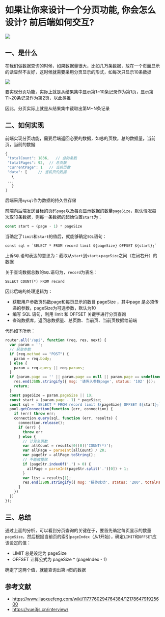 # 如果让你来设计一个分页功能, 你会怎么设计? 前后端如何交互?

 ![](https://static.vue-js.com/54b0a390-cf14-11eb-85f6-6fac77c0c9b3.png)



## 一、是什么

在我们做数据查询的时候，如果数据量很大，比如几万条数据，放在一个页面显示的话显然不友好，这时候就需要采用分页显示的形式，如每次只显示10条数据

![](https://static.vue-js.com/6070e8c0-cf14-11eb-85f6-6fac77c0c9b3.png)

要实现分页功能，实际上就是从结果集中显示第1~10条记录作为第1页，显示第11~20条记录作为第2页，以此类推

因此，分页实际上就是从结果集中截取出第M~N条记录


## 二、如何实现

前端实现分页功能，需要后端返回必要的数据，如总的页数，总的数据量，当前页，当前的数据

```js
{
 "totalCount": 1836,   // 总的条数
 "totalPages": 92,  // 总页数
 "currentPage": 1   // 当前页数
 "data": [     // 当前页的数据
   {
 ...
   }
]
```

后端采用`mysql`作为数据的持久性存储

前端向后端发送目标的页码`page`以及每页显示数据的数量`pageSize`，默认情况每次取10条数据，则每一条数据的起始位置`start`为：

```js
const start = (page - 1) * pageSize
```

当确定了`limit`和`start`的值后，就能够确定`SQL`语句：

```JS
const sql = `SELECT * FROM record limit ${pageSize} OFFSET ${start};`
```

上诉`SQL`语句表达的意思为：截取从`start`到`start`+`pageSize`之间（左闭右开）的数据

关于查询数据总数的`SQL`语句为，`record`为表名：

```mysql
SELECT COUNT(*) FROM record
```

因此后端的处理逻辑为：

- 获取用户参数页码数page和每页显示的数目 pageSize ，其中page 是必须传递的参数，pageSize为可选参数，默认为10
- 编写 SQL 语句，利用 limit 和 OFFSET 关键字进行分页查询
- 查询数据库，返回总数据量、总页数、当前页、当前页数据给前端

代码如下所示：

```js
router.all('/api', function (req, res, next) {
  var param = '';
  // 获取参数
  if (req.method == "POST") {
    param = req.body;
  } else {
    param = req.query || req.params;
  }
  if (param.page == '' || param.page == null || param.page == undefined) {
    res.end(JSON.stringify({ msg: '请传入参数page', status: '102' }));
    return;
  }
  const pageSize = param.pageSize || 10;
  const start = (param.page - 1) * pageSize;
  const sql = `SELECT * FROM record limit ${pageSize} OFFSET ${start};`
  pool.getConnection(function (err, connection) {
    if (err) throw err;
    connection.query(sql, function (err, results) {
      connection.release();
      if (err) {
        throw err
      } else {
        // 计算总页数
        var allCount = results[0][0]['COUNT(*)'];
        var allPage = parseInt(allCount) / 20;
        var pageStr = allPage.toString();
        // 不能被整除
        if (pageStr.indexOf('.') > 0) {
          allPage = parseInt(pageStr.split('.')[0]) + 1;
        }
        var list = results[1];
        res.end(JSON.stringify({ msg: '操作成功', status: '200', totalPages: allPage, currentPage: param.page, totalCount: allCount, data: list }));
      }
    })
  })
});
```



## 三、总结

通过上面的分析，可以看到分页查询的关键在于，要首先确定每页显示的数量`pageSize`，然后根据当前页的索引`pageIndex`（从1开始），确定`LIMIT`和`OFFSET`应该设定的值：

- LIMIT 总是设定为 pageSize
- OFFSET 计算公式为 pageSize * (pageIndex - 1)

确定了这两个值，就能查询出第 `N`页的数据


## 参考文献

- https://www.liaoxuefeng.com/wiki/1177760294764384/1217864791925600
- https://vue3js.cn/interview/
